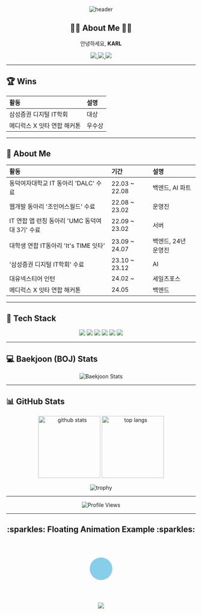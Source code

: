 <!-- 깃허브 프로필 README 예시, 애니메이션 SVG 추가 버전 -->

<!-- 상단 헤더 배너 (capsule-render) -->
<p align="center">
  <img 
    src="https://capsule-render.vercel.app/api?type=wave&color=auto&height=230&section=header&text=Hello,%20I'm%20YOUR_NAME!&fontSize=45&animation=fadeIn&fontAlignY=38&desc=Welcome%20to%20My%20Profile&descAlignY=51&descAlign=64" 
    alt="header"
/>
</p>

<!-- 간단 자기소개 -->
<h2 align="center">🙋‍♀ About Me 🙋‍♀</h2>
<p align="center">
  안녕하세요, <strong>KARL</strong><br/>
</p>

<!-- 주요 소셜/연락처 뱃지 -->
<p align="center">
  <a href="https://github.com/karl21-02">
    <img src="https://img.shields.io/badge/GitHub-YOUR_GITHUB_ID-181717?style=flat-square&logo=github&logoColor=white"/>
  </a>
  <a href="mailto:manuna530@gmail.com" target="_blank">
    <img src="https://img.shields.io/badge/Gmail-YOUR_EMAIL-EA4335?style=flat-square&logo=gmail&logoColor=white"/>
  </a>
  <a href="https://www.linkedin.com/in/%EC%A4%80%ED%9D%AC-%EA%B9%80-8a731b230/" target="_blank">
    <img src="https://img.shields.io/badge/Blog/Portfolio-21759B?style=flat-square&logo=wordpress&logoColor=white"/>
  </a>
</p>

---

## 🏆 Wins
| **활동**                     | **설명** |
| :--------------------------- | :------- |
| 삼성증권 디지털 IT학회       | 대상     |
| 메디럭스 X 잇타 연합 해커톤  | 우수상   |

---

## 💁 About Me

| **활동**                                     | **기간**        | **설명**                          |
| :------------------------------------------- | :-------------- | :-------------------------------- |
| 동덕여자대학교 IT 동아리 'DALC' 수료          | 22.03 ~ 22.08   | 백엔드, AI 파트                   |
| 웹개발 동아리 '조인어스월드' 수료            | 22.08 ~ 23.02   | 운영진                            |
| IT 연합 앱 런칭 동아리 'UMC 동덕여대 3기' 수료 | 22.09 ~ 23.02   | 서버                              |
| 대학생 연합 IT동아리 'It's TIME 잇타'         | 23.09 ~ 24.07   | 백엔드, 24년 운영진               |
| '삼성증권 디지털 IT학회' 수료                | 23.10 ~ 23.12   | AI                                |
| 대유넥스티어 인턴                           | 24.02 ~         | 세일즈포스                        |
| 메디럭스 X 잇타 연합 해커톤                  | 24.05           | 백엔드                            |

---

## 🔧 Tech Stack
<p align="center">
  <!-- 원하는 스택/툴 뱃지를 추가 -->
  <img src="https://img.shields.io/badge/Java-007396?style=flat-square&logo=OpenJDK&logoColor=white"/>
  <img src="https://img.shields.io/badge/JavaScript-f7df1e?style=flat-square&logo=javascript&logoColor=black"/>
  <img src="https://img.shields.io/badge/TypeScript-3178c6?style=flat-square&logo=typescript&logoColor=white"/>
  <img src="https://img.shields.io/badge/Node.js-339933?style=flat-square&logo=node.js&logoColor=white"/>
  <img src="https://img.shields.io/badge/Python-3776ab?style=flat-square&logo=python&logoColor=white"/>
  <img src="https://img.shields.io/badge/Salesforce-00A1E0?style=flat-square&logo=Salesforce&logoColor=white"/>
</p>

---

## 💻 Baekjoon (BOJ) Stats
<!-- Solved.ac 통계 뱃지(mazassumnida 등) 예시: YOUR_BAEKJOON_ID 교체 -->
<p align="center">
  <img src="http://mazassumnida.wtf/api/v2/generate_badge?boj=YOUR_BAEKJOON_ID" alt="Baekjoon Stats" />
</p>

---

## 📊 GitHub Stats
<p align="center">
  <!-- GitHub Stats 카드 -->
  <img src="https://github-readme-stats.vercel.app/api?username=YOUR_GITHUB_ID&show_icons=true&theme=radical" height="165" alt="github stats" />
  
  <!-- Most Used Languages -->
  <img src="https://github-readme-stats.vercel.app/api/top-langs/?username=YOUR_GITHUB_ID&layout=compact&theme=radical" height="165" alt="top langs" />
</p>

<!-- 깃허브 트로피 (옵션) -->
<p align="center">
  <img src="https://github-profile-trophy.vercel.app/?username=YOUR_GITHUB_ID&row=1&column=7&theme=darkhub" alt="trophy" />
</p>

---

<!-- (옵션) 프로필 방문자 수 뱃지 -->
<p align="center">
  <img src="https://komarev.com/ghpvc/?username=YOUR_GITHUB_ID&style=flat-square" alt="Profile Views"/>
</p>

---

<!-- **둥둥 떠다니는** 애니메이션 SVG -->
<h2 align="center">:sparkles: Floating Animation Example :sparkles:</h2>
<p align="center">
  <!-- 여기서는 원 하나가 둥둥 떠오르는 예시로 구현 -->
  <svg width="150" height="150" viewBox="0 0 100 100" xmlns="http://www.w3.org/2000/svg">
    <!-- 배경(선택) -->
    <rect width="100" height="100" fill="none" />
    <!-- 둥둥 떠다니는 원(circle) -->
    <circle cx="50" cy="50" r="20" fill="skyblue">
      <!-- up-down 반복 애니메이션 -->
      <animateTransform 
        attributeName="transform"
        attributeType="XML"
        type="translate"
        dur="2s"
        values="0 0; 0 -8; 0 0"
        repeatCount="indefinite" />
    </circle>
  </svg>
</p>

<!-- 하단 배너(옵션) -->
<p align="center">
  <img src="https://capsule-render.vercel.app/api?type=soft&color=auto&height=90&section=footer&text=Thank%20You!&fontSize=20" />
</p>
